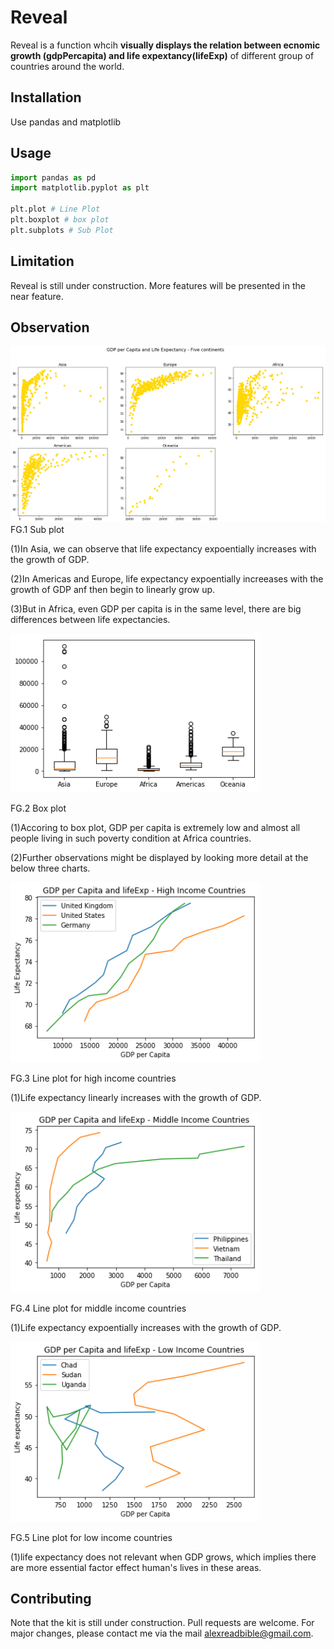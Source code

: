 # Reveal
Reveal is a function whcih **visually displays the relation between ecnomic growth (gdpPercapita) and life expextancy(lifeExp)** of different group of countries around the world.


## Installation
Use pandas and matplotlib


## Usage

```python
import pandas as pd
import matplotlib.pyplot as plt

plt.plot # Line Plot
plt.boxplot # box plot
plt.subplots # Sub Plot
```

## Limitation
Reveal is still under construction. More features will be presented in the near feature.


## Observation

![](images/five%20continents.png)
FG.1 Sub plot

(1)In Asia, we can observe that life expectancy expoentially increases with the growth of GDP. 

(2)In Americas and Europe, life expectancy expoentially increeases with the growth of GDP anf then begin to linearly grow up. 

(3)But in Africa, even GDP per capita is in the same level, there are big differences between life expectancies.



<img src="images/box%20plot.png" width="400">

FG.2 Box plot

(1)Accoring to box plot, GDP per capita is extremely low and almost all people living in such poverty condition at Africa countries. 

(2)Further observations might be displayed by looking more detail at the below three charts.  




<img src="images/High%20Income.png" width="400">

FG.3 Line plot for high income countries

(1)Life expectancy linearly increases with the growth of GDP. 




<img src="images/Middle%20Income.png" width="400">

FG.4 Line plot for middle income countries

(1)Life expectancy expoentially increases with the growth of GDP. 




<img src="images/Low%20Income.png" width="400">

FG.5 Line plot for low income countries

(1)life expectancy does not relevant when GDP grows, which implies there are more essential factor effect human's lives in these areas. 


## Contributing
Note that the kit is still under construction. Pull requests are welcome. 
For major changes, please contact me via the mail alexreadbible@gmail.com.

